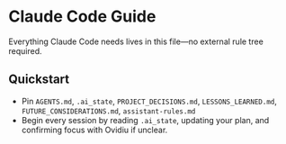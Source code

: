 # Claude Code Guide

Everything Claude Code needs lives in this file—no external rule tree required.

## Quickstart
- Pin `AGENTS.md`, `.ai_state`, `PROJECT_DECISIONS.md`, `LESSONS_LEARNED.md`, `FUTURE_CONSIDERATIONS.md`, `assistant-rules.md`
- Begin every session by reading `.ai_state`, updating your plan, and confirming focus with Ovidiu if unclear.
